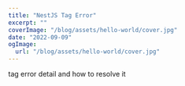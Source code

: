 ```yaml
---
title: "NestJS Tag Error"
excerpt: ""
coverImage: "/blog/assets/hello-world/cover.jpg"
date: "2022-09-09"
ogImage:
  url: "/blog/assets/hello-world/cover.jpg"
---
```


tag error detail and how to resolve it
